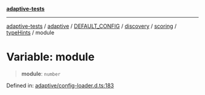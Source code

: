 [**adaptive-tests**](../../../../../../../../../../README.md)

***

[adaptive-tests](../../../../../../../../../../README.md) / [adaptive](../../../../../../../../../README.md) / [DEFAULT\_CONFIG](../../../../../../../README.md) / [discovery](../../../../../README.md) / [scoring](../../../README.md) / [typeHints](../README.md) / module

# Variable: module

> **module**: `number`

Defined in: [adaptive/config-loader.d.ts:183](https://github.com/anon57396/adaptive-tests/blob/main/types/adaptive/config-loader.d.ts#L183)
